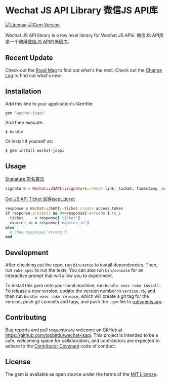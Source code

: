 # Wechat JS API Library 微信JS API库

[![License](https://img.shields.io/badge/license-MIT-green.svg)](http://opensource.org/licenses/MIT)
[![Gem Version](https://badge.fury.io/rb/wechat-jsapi.svg)](https://badge.fury.io/rb/wechat-jsapi)

Wechat JS API library is a low level library for Wechat JS APIs. 微信JS API库是一个调用[微信JS API](http://mp.weixin.qq.com/wiki/11/74ad127cc054f6b80759c40f77ec03db.html)的低层库。



## Recent Update
Check out the [Road Map](ROADMAP.md) to find out what's the next.
Check out the [Change Log](CHANGELOG.md) to find out what's new.



## Installation

Add this line to your application's Gemfile:

```ruby
gem 'wechat-jsapi'
```

And then execute:

    $ bundle

Or install it yourself as:

    $ gem install wechat-jsapi



## Usage

[Signature 签名算法](http://mp.weixin.qq.com/wiki/11/74ad127cc054f6b80759c40f77ec03db.html#.E9.99.84.E5.BD.951-JS-SDK.E4.BD.BF.E7.94.A8.E6.9D.83.E9.99.90.E7.AD.BE.E5.90.8D.E7.AE.97.E6.B3.95)
```ruby
signature = Wechat::JSAPI::Signature.create link, ticket, timestamp, nonce
```

[Get JS API Ticket 获得jsapi_ticket](http://mp.weixin.qq.com/wiki/11/74ad127cc054f6b80759c40f77ec03db.html#.E9.99.84.E5.BD.951-JS-SDK.E4.BD.BF.E7.94.A8.E6.9D.83.E9.99.90.E7.AD.BE.E5.90.8D.E7.AE.97.E6.B3.95)
```ruby
response = Wechat::JSAPI::Ticket.create access_token
if response.present? && 0==response['errcode'].to_i
  ticket     = response['ticket']
  expires_in = response['expires_in']
else
  # Show response['errmsg']
end
```



## Development

After checking out the repo, run `bin/setup` to install dependencies. Then, run `rake spec` to run the tests. You can also run `bin/console` for an interactive prompt that will allow you to experiment.

To install this gem onto your local machine, run `bundle exec rake install`. To release a new version, update the version number in `version.rb`, and then run `bundle exec rake release`, which will create a git tag for the version, push git commits and tags, and push the `.gem` file to [rubygems.org](https://rubygems.org).

## Contributing

Bug reports and pull requests are welcome on GitHub at https://github.com/topbitdu/wechat-jsapi. This project is intended to be a safe, welcoming space for collaboration, and contributors are expected to adhere to the [Contributor Covenant](http://contributor-covenant.org) code of conduct.


## License

The gem is available as open source under the terms of the [MIT License](http://opensource.org/licenses/MIT).

